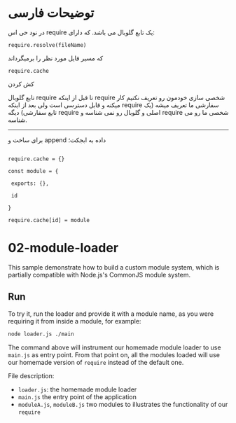 # توضیحات فارسی

در نود حی اس require یک تابع گلوبال می باشد. که دارای:

```
require.resolve(fileName)
```

که مسیر فایل مورد نظر را برمیگرداند

```nodejs
require.cache
```
کش کردن

تابع گلوبال require تا قبل از اینکه require شخصی سازی خودمون رو تعریف نکنیم کار میکنه و قابل دسترسی است ولی بعد از اینکه require سفارشی ما تعریف میشه (یک تابع سفارشی)‌ دیگه require اصلی و گلوبال رو نمی شناسه و require شخصی ما رو می شناسه. 

************************************
برای ساخت و append داده به ابجکت؛

```nodejs

require.cache = {}

const module = {

 exports: {},
 
 id
 
}

require.cache[id] = module

```


# 02-module-loader

This sample demonstrate how to build a custom module system, which is 
partially compatible with Node.js's CommonJS module system.

## Run

To try it, run the loader and provide it with a module name, as you were requiring
it from inside a module, for example:

```bash
node loader.js ./main
```

The command above will instrument our homemade module loader
to use `main.js` as entry point. From that point on, all the modules
loaded will use our homemade version of `require` instead of the
default one.

File description: 
- `loader.js`:  the homemade module loader
- `main.js` the entry point of the application
- `moduleA.js`, `moduleB.js` two modules to illustrates the functionality of our `require`
